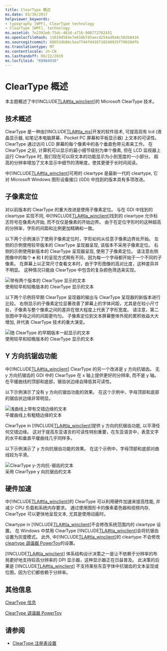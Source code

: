 ```yaml
---
title: ClearType 概述
ms.date: 03/30/2017
helpviewer_keywords:
- typography [WPF], ClearType technology
- ClearType [WPF], technology
ms.assetid: 7e2392e0-75dc-463d-a716-908772782431
ms.openlocfilehash: 11019d564e7e658b745aec4254ad9a0c582b8416
ms.sourcegitcommit: 68653db98c5ea7744fd438710248935f70020dfb
ms.translationtype: MT
ms.contentlocale: zh-CN
ms.lasthandoff: 08/22/2019
ms.locfileid: "69964930"
---
```

# <a name="cleartype-overview"></a>ClearType 概述
本主题概述了中[!INCLUDE[TLA#tla_winclient](../../../../includes/tlasharptla-winclient-md.md)]的 Microsoft ClearType 技术。  

<a name="overview"></a>   
## <a name="technology-overview"></a>技术概述  
 ClearType 是一种由[!INCLUDE[TLA#tla_ms](../../../../includes/tlasharptla-ms-md.md)]开发的软件技术, 可提高现有 lcd (液晶显示器, 如笔记本电脑屏幕、Pocket PC 屏幕和平板显示器) 上文本的可读性。  ClearType 通过访问 LCD 屏幕的每个像素中的各个垂直色带元素来工作。 在 ClearType 之前, 计算机可以显示的最小细节级别为单个像素, 但在 LCD 监视器上运行 ClearType 时, 我们现在可以将文本的功能显示为小到宽度的一小部分。 超高的分辨率增加了文本显示中细节的清晰度，使其更便于长时间阅读。  
  
 中[!INCLUDE[TLA#tla_winclient](../../../../includes/tlasharptla-winclient-md.md)]可用的 cleartype 是最新一代的 cleartype, 它对 Microsoft Windows 图形设备接口 (GDI) 中找到的版本具有多项改进。  
  
<a name="sub-pixel_positioning"></a>   
## <a name="sub-pixel-positioning"></a>子像素定位  
 对以前版本的 ClearType 的重大改进是使用子像素定位。 与在 GDI 中找到的 cleartype 实现不同, 中[!INCLUDE[TLA#tla_winclient](../../../../includes/tlasharptla-winclient-md.md)]找到的 cleartype 允许标志符号在像素内开始, 而不仅仅是像素的开始边界。 由于在定位字形时的这种超高的分辨率，字形的间距和比例更加精确和一致。  
  
 以下两个示例演示了使用子像素定位时，字形如何从任意子像素边界处开始。 左侧的示例使用较早版本的 ClearType 呈现器呈现, 该版本不采用子像素定位。 右侧的示例使用新版本的 ClearType 呈现器呈现, 使用了子像素定位。 请注意右侧图像中的每个 **e** 和 **l** 的呈现方式稍有不同，因为每一个字母都开始于一个不同的子像素。 在屏幕上以正常尺寸查看文本时，由于字形图像的高对比度，这种差异并不明显。 这种情况只能由 ClearType 中包含的复杂颜色筛选来实现。  
  
 ![带有两个版本的 ClearType 显示的文本](./media/wcpsdk-mmgraphics-text-cleartype-overview-01.png "wcpsdk_mmgraphics_text_cleartype_overview_01")  
使用较早和较晚版本的 ClearType 显示的文本  
  
 以下两个示例将早期 ClearType 呈现器的输出与 ClearType 呈现器的新版本进行比较。 右侧显示的子像素定位显著改善了屏幕上的字体间距，尤其是在较小尺寸处，子像素与整个像素之间的差异在很大程度上代表了字形宽度。 请注意，第二张图中字母之间的间距更均匀。 子像素定位到文本屏幕整体外观的累积收益大大增加, 并代表 ClearType 技术的重大演变。  
  
 ![随 ClearType 的早期版本一起显示的文本](./media/wcpsdk-mmgraphics-text-cleartype-overview-02.png "wcpsdk_mmgraphics_text_cleartype_overview_02")  
使用较早和较晚版本的 ClearType 显示的文本  
  
<a name="y-direction_antialiasing"></a>   
## <a name="y-direction-antialiasing"></a>Y 方向抗锯齿功能  
 中[!INCLUDE[TLA#tla_winclient](../../../../includes/tlasharptla-winclient-md.md)] ClearType 的另一个改进是 y 方向抗锯齿。 无 y 方向抗锯齿的 GDI 中的 ClearType 在 x 轴上提供更好的分辨率, 而不是 y 轴。 在平缓曲线的顶部和底部，锯齿状边缘会降低其可读性。  
  
 以下示例演示了没有 y 方向抗锯齿功能的效果。 在这个示例中，字母顶部和底部的锯齿状边缘非常明显。  
  
 ![浅曲线上带有交错边缘的文本](./media/wcpsdk-mmgraphics-text-cleartype-overview-03.png "wcpsdk_mmgraphics_text_cleartype_overview_03")  
平缓曲线上有粗糙边缘的文本  
  
 ClearType in [!INCLUDE[TLA#tla_winclient](../../../../includes/tlasharptla-winclient-md.md)]提供 y 方向的抗锯齿功能, 以平滑任何交错边缘。 这对于提高东亚语言的可读性特别重要，在东亚语言中，表意文字的水平和垂直平缓曲线几乎同样多。  
  
 以下示例演示了 y 方向抗锯齿功能的效果。 在这个示例中，字母顶部和底部对曲线较为平滑。  
  
 ![ClearType y&#45;方向抗&#45;锯齿的文本](./media/wcpsdk-mmgraphics-text-cleartype-overview-04.png "wcpsdk_mmgraphics_text_cleartype_overview_04")  
采用 ClearType y 向抗锯齿的文本  
  
<a name="hardware_acceleration"></a>   
## <a name="hardware-acceleration"></a>硬件加速  
 中[!INCLUDE[TLA#tla_winclient](../../../../includes/tlasharptla-winclient-md.md)]的 ClearType 可以利用硬件加速来提高性能, 并减少 CPU 负载和系统内存要求。 通过使用图形卡的像素着色器和视频内存, ClearType 可以更快地呈现文本, 尤其是使用动画时。  
  
 Cleartype in [!INCLUDE[TLA#tla_winclient](../../../../includes/tlasharptla-winclient-md.md)]不会修改系统范围内的 cleartype 设置。 在 Windows 中禁用 ClearType [!INCLUDE[TLA#tla_winclient](../../../../includes/tlasharptla-winclient-md.md)]会将抗锯齿设置为灰度模式。 此外, 中[!INCLUDE[TLA#tla_winclient](../../../../includes/tlasharptla-winclient-md.md)]的 cleartype 不会修改[cleartype 调谐器 PowerToy](https://www.microsoft.com/typography/ClearTypePowerToy.mspx)的设置。  
  
 [!INCLUDE[TLA#tla_winclient](../../../../includes/tlasharptla-winclient-md.md)] 体系结构设计决策之一是让不依赖于分辨率的布局更好地支持较高分辨率的 DPI 显示器，这种显示器正在日益普及。 此决策的后果是 [!INCLUDE[TLA#tla_winclient](../../../../includes/tlasharptla-winclient-md.md)] 不支持某些东亚字体中抗锯齿的文本呈现或位图，因为它们都依赖于分辨率。  
  
<a name="further_information"></a>   
## <a name="further-information"></a>其他信息  
 [ClearType 信息](https://www.microsoft.com/typography/ClearTypeInfo.mspx)  
  
 [ClearType 调谐器 PowerToy](https://www.microsoft.com/typography/ClearTypePowerToy.mspx)  
  
## <a name="see-also"></a>请参阅

- [ClearType 注册表设置](cleartype-registry-settings.md)
